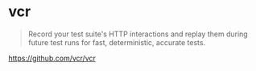 # vcr

> Record your test suite's HTTP interactions and replay them
> during future test runs for fast, deterministic, accurate tests.

<https://github.com/vcr/vcr>
